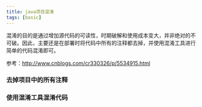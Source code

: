```yaml
---
title: java项目混淆
tags: [basic]
---
```


混淆的目的是通过增加源代码的可读性，时期破解和使用成本变大，并非绝对的不可破。因此，主要还是在部署时将代码中所有的注释都去掉，并使用混淆工具进行简单的代码混淆即可。

参考：http://www.cnblogs.com/cr330326/p/5534915.html

### 去掉项目中的所有注释



### 使用混淆工具混淆代码